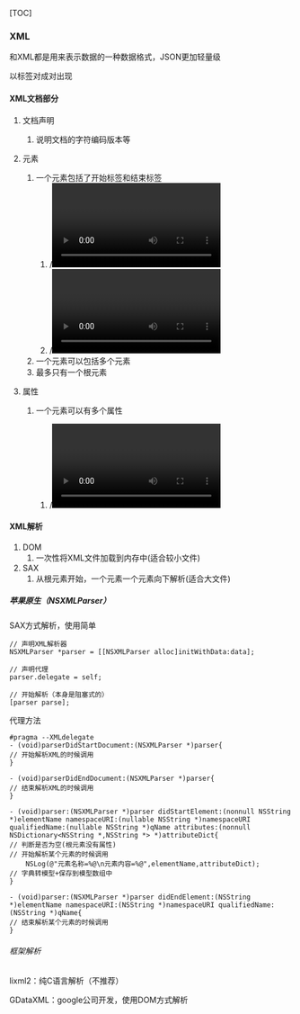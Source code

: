 [TOC]

### XML 

和XML都是用来表示数据的一种数据格式，JSON更加轻量级 

以标签对成对出现 

#### XML文档部分 

1. 文档声明 
  
   1. 说明文档的字符编码版本等 
2. 元素 
   1. 一个元素包括了开始标签和结束标签 
      1. /<video/>没有内容简写 
		2. /<video/>哈哈</video> 
	 2. 一个元素可以包括多个元素 
   3. 最多只有一个根元素 
3. 属性 
   1. 一个元素可以有多个属性 
     
      1. /<video name="java1"/> name就是属性要用""括起来 
#### XML解析 
1. DOM 
   1. 一次性将XML文件加载到内存中(适合较小文件) 
2. SAX 
   1. 从根元素开始，一个元素一个元素向下解析(适合大文件) 
##### 苹果原生（NSXMLParser） 
SAX方式解析，使用简单 
```objc 
// 声明XML解析器 
NSXMLParser *parser = [[NSXMLParser alloc]initWithData:data]; 

// 声明代理 
parser.delegate = self; 

// 开始解析（本身是阻塞式的） 
[parser parse]; 
```
代理方法 
```objc 
#pragma --XMLdelegate 
- (void)parserDidStartDocument:(NSXMLParser *)parser{ 
// 开始解析XML的时候调用 
} 

- (void)parserDidEndDocument:(NSXMLParser *)parser{ 
// 结束解析XML的时候调用 
} 

- (void)parser:(NSXMLParser *)parser didStartElement:(nonnull NSString *)elementName namespaceURI:(nullable NSString *)namespaceURI qualifiedName:(nullable NSString *)qName attributes:(nonnull NSDictionary<NSString *,NSString *> *)attributeDict{ 
// 判断是否为空(根元素没有属性) 
// 开始解析某个元素的时候调用 
	NSLog(@"元素名称=%@\n元素内容=%@",elementName,attributeDict); 
// 字典转模型+保存到模型数组中 
} 

- (void)parser:(NSXMLParser *)parser didEndElement:(NSString *)elementName namespaceURI:(NSString *)namespaceURI qualifiedName:(NSString *)qName{ 
// 结束解析某个元素的时候调用 
} 
```

###### 框架解析 

lixml2：纯C语言解析（不推荐） 

GDataXML：google公司开发，使用DOM方式解析 